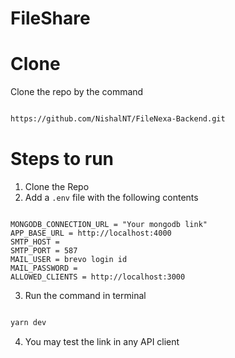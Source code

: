 # FileShare

# Clone
Clone the repo by the command

```bash

https://github.com/NishalNT/FileNexa-Backend.git

```
# Steps to run

1. Clone the Repo
2. Add a `.env` file with the following contents
```

MONGODB_CONNECTION_URL = "Your mongodb link"
APP_BASE_URL = http://localhost:4000
SMTP_HOST = 
SMTP_PORT = 587
MAIL_USER = brevo login id
MAIL_PASSWORD = 
ALLOWED_CLIENTS = http://localhost:3000

```

3. Run the command in terminal
```bash 

yarn dev

```

4. You may test the link in any API client